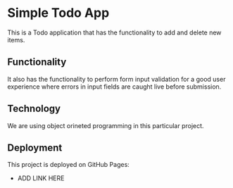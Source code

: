 # Simple Todo App

This is a Todo application that has the functionality to add and delete new items.

## Functionality

It also has the functionality to perform form input validation for a good user experience where errors in input fields are caught live before submission.

## Technology

We are using object orineted programming in this particular project.

## Deployment

This project is deployed on GitHub Pages:

- ADD LINK HERE
